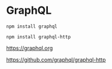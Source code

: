 # GraphQL

```
npm install graphql

```

```
npm install graphql-http

```

https://graphql.org

https://github.com/graphql/graphql-http
